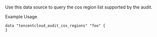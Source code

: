 Use this data source to query the cos region list supported by the audit.

Example Usage
```hcl
data "tencentcloud_audit_cos_regions" "foo" {
}
```